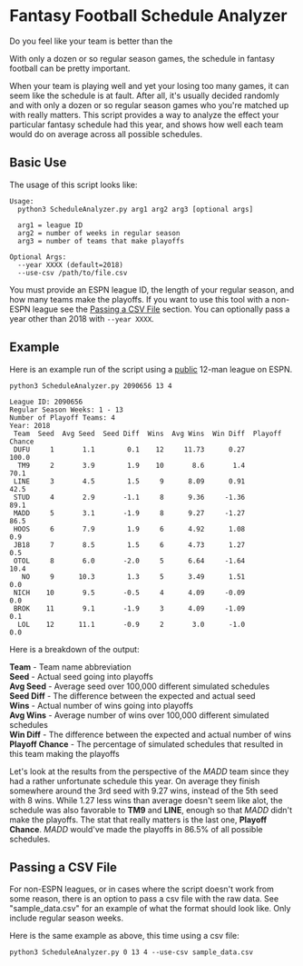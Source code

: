 # Fantasy Football Schedule Analyzer

Do you feel like your team is better than the 

With only a dozen or so regular season games, the schedule in fantasy football
can be pretty important.

When your team is playing well and yet your losing too many games, it can seem
like the schedule is at fault. After all, it's usually decided randomly and with
only a dozen or so regular season games who you're matched up with really
matters. This script provides a way to analyze the effect your particular
fantasy schedule had this year, and shows how well each team would do on
average across all possible schedules.

## Basic Use

The usage of this script looks like:

```
Usage:
  python3 ScheduleAnalyzer.py arg1 arg2 arg3 [optional args]

  arg1 = league ID
  arg2 = number of weeks in regular season
  arg3 = number of teams that make playoffs

Optional Args:
  --year XXXX (default=2018)
  --use-csv /path/to/file.csv
```

You must provide an ESPN league ID, the length of your regular season, and
how many teams make the playoffs. If you want to use this tool with a non-ESPN
league see the [Passing a CSV File](#passing-a-csv-file) section. You can optionally
pass a year other than 2018 with `--year XXXX`.

## Example

Here is an example run of the script using a
[public](http://games.espn.com/ffl/standings?leagueId=2090656&seasonId=2018)
12-man league on ESPN.

`python3 ScheduleAnalyzer.py 2090656 13 4`

```
League ID: 2090656
Regular Season Weeks: 1 - 13
Number of Playoff Teams: 4
Year: 2018
 Team  Seed  Avg Seed  Seed Diff  Wins  Avg Wins  Win Diff  Playoff Chance
 DUFU     1       1.1        0.1    12     11.73      0.27           100.0
  TM9     2       3.9        1.9    10       8.6       1.4            70.1
 LINE     3       4.5        1.5     9      8.09      0.91            42.5
 STUD     4       2.9       -1.1     8      9.36     -1.36            89.1
 MADD     5       3.1       -1.9     8      9.27     -1.27            86.5
 HOOS     6       7.9        1.9     6      4.92      1.08             0.9
 JB18     7       8.5        1.5     6      4.73      1.27             0.5
 OTOL     8       6.0       -2.0     5      6.64     -1.64            10.4
   NO     9      10.3        1.3     5      3.49      1.51             0.0
 NICH    10       9.5       -0.5     4      4.09     -0.09             0.0
 BROK    11       9.1       -1.9     3      4.09     -1.09             0.1
  LOL    12      11.1       -0.9     2       3.0      -1.0             0.0
```

Here is a breakdown of the output:

**Team** - Team name abbreviation  
**Seed** - Actual seed going into playoffs  
**Avg Seed** - Average seed over 100,000 different simulated schedules  
**Seed Diff** - The difference between the expected and actual seed  
**Wins** - Actual number of wins going into playoffs  
**Avg Wins** - Average number of wins over 100,000 different simulated schedules  
**Win Diff** - The difference between the expected and actual number of wins  
**Playoff Chance** - The percentage of simulated schedules that resulted in this
    team making the playoffs  

Let's look at the results from the perspective of the *MADD* team since they
had a rather unfortunate schedule this year. On average they finish
somewhere around the 3rd seed with 9.27 wins, instead of the 5th seed with 8 wins.
While 1.27 less wins than average doesn't seem like alot, the schedule was also
favorable to **TM9** and **LINE**, enough so that *MADD* didn't make
the playoffs. The stat that really matters is the last one, **Playoff Chance**.
*MADD* would've made the playoffs in 86.5% of all possible schedules.

## Passing a CSV File

For non-ESPN leagues, or in cases where the script doesn't work from some
reason, there is an option to pass a csv file with the raw data. See
"sample_data.csv" for an example of what the format should look like. Only
include regular season weeks.

Here is the same example as above, this time using a csv file:

`python3 ScheduleAnalyzer.py 0 13 4 --use-csv sample_data.csv`
